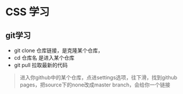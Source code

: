 # CSS 学习
## git学习
- git clone 仓库链接，是克隆某个仓库，
- cd 仓库名   是进入某个仓库
- git pull 拉取最新的代码
> 进入你github中的某个仓库，点进settings选项，往下滑，找到github pages，把source下的none改成master branch，会给你一个链接